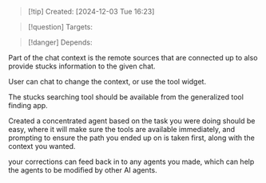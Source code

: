 
>[!tip] Created: [2024-12-03 Tue 16:23]

>[!question] Targets: 

>[!danger] Depends: 

Part of the chat context is the remote sources that are connected up to also provide stucks information to the given chat.

User can chat to change the context, or use the tool widget.

The stucks searching tool should be available from the generalized tool finding app.

Created a concentrated agent based on the task you were doing should be easy, where it will make sure the tools are available immediately, and prompting to ensure the path you ended up on is taken first, along with the context you wanted.

your corrections can feed back in to any agents you made, which can help the agents to be modified by other AI agents.